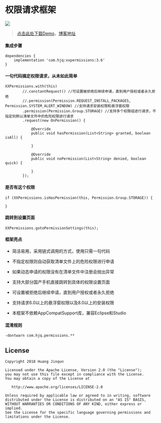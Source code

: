 # 权限请求框架

![](XXPermissions.gif)

>[点击此处下载Demo](https://raw.githubusercontent.com/getActivity/XXPermissions/master/XXPermissions.apk)，[博客地址](https://www.jianshu.com/p/c69ff8a445ed)

#### 集成步骤

    dependencies {
        implementation 'com.hjq:xxpermissions:3.6'
    }

#### 一句代码搞定权限请求，从未如此简单

    XXPermissions.with(this)
            //.constantRequest() //可设置被拒绝后继续申请，直到用户授权或者永久拒绝
            //.permission(Permission.REQUEST_INSTALL_PACKAGES, Permission.SYSTEM_ALERT_WINDOW) //支持请求安装权限和悬浮窗权限
            .permission(Permission.Group.STORAGE) //支持多个权限组进行请求，不指定则默以清单文件中的危险权限进行请求
            .request(new OnPermission() {

                @Override
                public void hasPermission(List<String> granted, boolean isAll) {
                    
                }

                @Override
                public void noPermission(List<String> denied, boolean quick) {
                    
                }
            });

#### 是否有这个权限

    if (XXPermissions.isHasPermission(this, Permission.Group.STORAGE)) {
		
    }

#### 跳转到设置页面

    XXPermissions.gotoPermissionSettings(this);

#### 框架亮点

* 简洁易用，采用链式调用的方式，使用只需一句代码

* 不指定权限则自动获取清单文件上的危险权限进行申请

* 如果动态申请的权限没有在清单文件中注册会抛出异常

* 支持大部分国产手机直接跳转到具体的权限设置页面

* 可设置被拒绝后继续申请，直到用户授权或者永久拒绝

* 支持请求6.0以上的悬浮窗权限以及8.0以上的安装权限

* 本框架不依赖AppCompatSupport库，兼容Eclipse和Studio

#### 混淆规则

    -dontwarn com.hjq.permissions.**

## License

```text
Copyright 2018 Huang Jinqun

Licensed under the Apache License, Version 2.0 (the "License");
you may not use this file except in compliance with the License.
You may obtain a copy of the License at

   http://www.apache.org/licenses/LICENSE-2.0

Unless required by applicable law or agreed to in writing, software
distributed under the License is distributed on an "AS IS" BASIS,
WITHOUT WARRANTIES OR CONDITIONS OF ANY KIND, either express or implied.
See the License for the specific language governing permissions and
limitations under the License.
```
